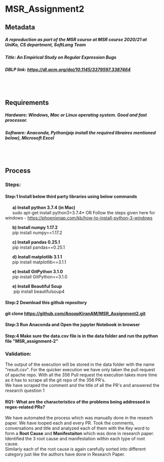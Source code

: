 # MSR_Assignment2

## Metadata   
##### A reproduction as part of the MSR course at MSR course 2020/21 at UniKo, CS department, SoftLang Team   
##### Title: An Empirical Study on Regular Expression Bugs   
##### DBLP link: https://dl.acm.org/doi/10.1145/3379597.3387464  

<br/>
<br/>

## Requirements   
##### Hardware: Windows, Mac or Linux operating system. Good and fast processor.
##### Software: Anaconda, Python(pip install the required libraires mentioned below), Microsoft Excel

<br/>
<br/>

## Process   
### Steps:   
#### **Step:1 Install below third party libraries using below commands**

  &nbsp;&nbsp;&nbsp;&nbsp;&nbsp;&nbsp;**a) Install python 3.7.4 (in Mac)**   
  &nbsp;&nbsp;&nbsp;&nbsp;&nbsp;&nbsp;sudo apt-get install python3=3.7.4* OR Follow the steps given here for windows - https://phoenixnap.com/kb/how-to-install-python-3-windows 

  &nbsp;&nbsp;&nbsp;&nbsp;&nbsp;&nbsp;**b) Install numpy 1.17.2**   
  &nbsp;&nbsp;&nbsp;&nbsp;&nbsp;&nbsp;pip install numpy==1.17.2   

  &nbsp;&nbsp;&nbsp;&nbsp;&nbsp;&nbsp;**c) Install pandas 0.25.1**   
  &nbsp;&nbsp;&nbsp;&nbsp;&nbsp;&nbsp;pip install pandas==0.25.1   

  &nbsp;&nbsp;&nbsp;&nbsp;&nbsp;&nbsp;**d) Install matplotlib 3.1.1**   
  &nbsp;&nbsp;&nbsp;&nbsp;&nbsp;&nbsp;pip install matplotlib==3.1.1    

  &nbsp;&nbsp;&nbsp;&nbsp;&nbsp;&nbsp;**e) Install GitPython 3.1.0**   
  &nbsp;&nbsp;&nbsp;&nbsp;&nbsp;&nbsp;pip install GitPython==3.1.0   
  
  &nbsp;&nbsp;&nbsp;&nbsp;&nbsp;&nbsp;**e) Install Beautiful Soup**   
  &nbsp;&nbsp;&nbsp;&nbsp;&nbsp;&nbsp; pip install beautifulsoup4
  

#### **Step:2 Download this github repository**   
**git clone https://github.com/AnoopKiranAM/MSR_Assignment2.git**     

#### **Step:3 Run Anaconda and Open the jupyter Notebook in browser**    

#### **Step:4 Make sure the data.csv file is in the data folder and run the python file "MSR_assignment-2"**     

### Validation:

The output of the execution will be stored in the data folder with the name "result.csv". For the quicker execution we have only taken the pull request of apache repo. With all the 356 Pull request the execution takes more time as it has to scrape all the git repo of the 356 PR's.   
We have scraped the comment and the title of all the PR's and answered the research question 1
#### RQ1- What are the characteristics of the problems being addressed in regex-related PRs?   
We have automated the process which was manually done in the researh paper. We have looped each and every PR. Took the comments, conversations and title and analyzed each of them with the Key word to form a **Root Cause** and **Manifestaiton** which was done in research paper.   
Identified the 3 root cause and manifestation within each type of root cause.   
Similarly each of the root cause is again carefully sorted into different category just like the authors have done in Research Paper. 







